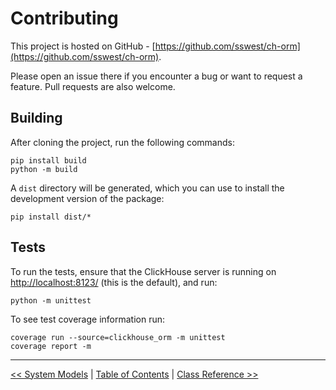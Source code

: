 Contributing
============

This project is hosted on GitHub - [https://github.com/sswest/ch-orm](https://github.com/sswest/ch-orm).

Please open an issue there if you encounter a bug or want to request a feature.
Pull requests are also welcome.

Building
--------

After cloning the project, run the following commands:

    pip install build
    python -m build

A `dist` directory will be generated, which you can use to install the development version of the package:

    pip install dist/*

Tests
-----

To run the tests, ensure that the ClickHouse server is running on <http://localhost:8123/> (this is the default), and run:

    python -m unittest

To see test coverage information run:

    coverage run --source=clickhouse_orm -m unittest
    coverage report -m

---

[<< System Models](system_models.md) | [Table of Contents](toc.md) | [Class Reference >>](class_reference.md)